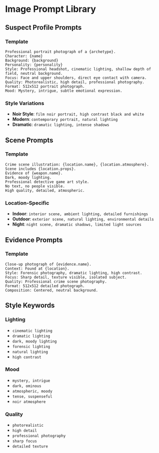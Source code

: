 # Image Prompt Library

## Suspect Profile Prompts

### Template
```
Professional portrait photograph of a {archetype}.
Character: {name}
Background: {background}
Personality: {personality}
Style: Professional headshot, cinematic lighting, shallow depth of field, neutral background.
Focus: Face and upper shoulders, direct eye contact with camera.
Quality: Photorealistic, high detail, professional photography.
Format: 512x512 portrait photograph.
Mood: Mystery, intrigue, subtle emotional expression.
```

### Style Variations
- **Noir Style**: `film noir portrait, high contrast black and white`
- **Modern**: `contemporary portrait, natural lighting`
- **Dramatic**: `dramatic lighting, intense shadows`

## Scene Prompts

### Template
```
Crime scene illustration: {location.name}, {location.atmosphere}.
Scene includes {location.props}.
Evidence of {weapon.name}.
Dark, moody lighting.
Professional detective game art style.
No text, no people visible.
High quality, detailed, atmospheric.
```

### Location-Specific
- **Indoor**: `interior scene, ambient lighting, detailed furnishings`
- **Outdoor**: `exterior scene, natural lighting, environmental details`
- **Night**: `night scene, dramatic shadows, limited light sources`

## Evidence Prompts

### Template
```
Close-up photograph of {evidence.name}.
Context: Found at {location}.
Style: Forensic photography, dramatic lighting, high contrast.
Focus: Sharp detail, texture visible, isolated subject.
Quality: Professional crime scene photography.
Format: 512x512 detailed photograph.
Composition: Centered, neutral background.
```

## Style Keywords

### Lighting
- `cinematic lighting`
- `dramatic lighting`
- `dark, moody lighting`
- `forensic lighting`
- `natural lighting`
- `high contrast`

### Mood
- `mystery, intrigue`
- `dark, ominous`
- `atmospheric, moody`
- `tense, suspenseful`
- `noir atmosphere`

### Quality
- `photorealistic`
- `high detail`
- `professional photography`
- `sharp focus`
- `detailed texture`
